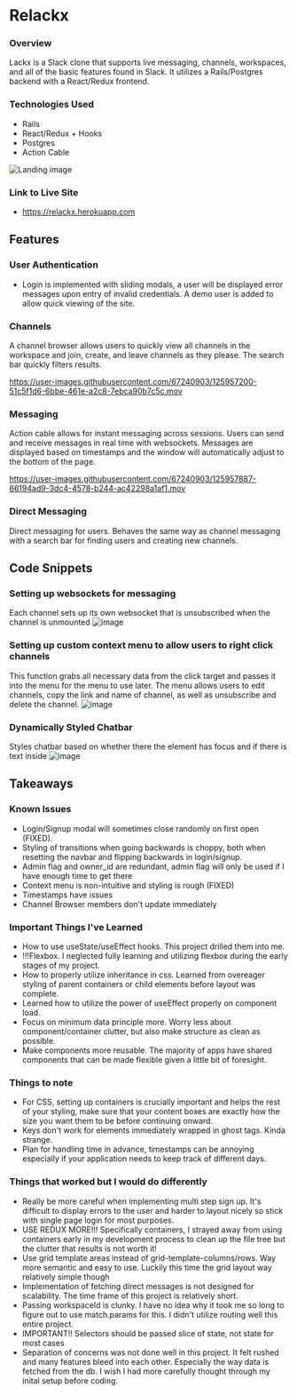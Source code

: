 # Relackx
### Overview
Lackx is a Slack clone that supports live messaging, channels, workspaces, and all of the basic features found in Slack. It utilizes a Rails/Postgres backend with a React/Redux frontend.

### Technologies Used
* Rails
* React/Redux + Hooks
* Postgres
* Action Cable
 
 ![Landing image](https://user-images.githubusercontent.com/67240903/125955611-ca7063e5-648f-495c-b0dc-288f522f9fe1.png)

### Link to Live Site
* https://relackx.herokuapp.com

## Features
### User Authentication
  * Login is implemented with sliding modals, a user will be displayed error messages upon entry of invalid credentials. A demo user is added to allow quick viewing of the site.

### Channels
 A channel browser allows users to quickly view all channels in the workspace and join, create, and leave channels as they please. The search bar quickly filters results.

https://user-images.githubusercontent.com/67240903/125957200-51c5f1d6-6bbe-461e-a2c8-7ebca90b7c5c.mov

### Messaging
  Action cable allows for instant messaging across sessions. Users can send and receive messages in real time with websockets. Messages are displayed based on timestamps and the window will automatically adjust to the bottom of the page.

https://user-images.githubusercontent.com/67240903/125957887-66194ad9-3dc4-4578-b244-ac42298a1af1.mov

### Direct Messaging
 Direct messaging for users. Behaves the same way as channel messaging with a search bar for finding users and creating new channels.

## Code Snippets
### Setting up websockets for messaging
 Each channel sets up its own websocket that is unsubscribed when the channel is unmounted
 ![image](https://user-images.githubusercontent.com/67240903/130262651-e170383c-6285-4966-97c3-fced33e7e13c.png)
### Setting up custom context menu to allow users to right click channels
 This function grabs all necessary data from the click target and passes it into the menu for the menu to use later. The menu allows users to edit channels, copy  the link and name of channel, as well as unsubscribe and delete the channel.
 ![image](https://user-images.githubusercontent.com/67240903/130262994-789f1351-10ce-4729-91e4-91b56d6d380d.png)
### Dynamically Styled Chatbar
 Styles chatbar based on whether there the element has focus and if there is text inside
 ![image](https://user-images.githubusercontent.com/67240903/130263747-6a6ba52b-06ce-43d2-9f7e-c105cd92d97f.png)


## Takeaways
### Known Issues 
  * Login/Signup modal will sometimes close randomly on first open (FIXED).
  * Styling of transitions when going backwards is choppy, both when resetting the navbar and flipping backwards in login/signup.
  * Admin flag and owner_id are redundant, admin flag will only be used if I have enough time to get there
  * Context menu is non-intuitive and styling is rough (FIXED)
  * Timestamps have issues
  * Channel Browser members don't update immediately

### Important Things I've Learned
  * How to use useState/useEffect hooks. This project drilled them into me.
  * !!!Flexbox. I neglected fully learning and utilizing flexbox during the early stages of my project.
  * How to properly utilize inheritance in css. Learned from overeager styling of parent containers or child elements before layout was complete.
  * Learned how to utilize the power of useEffect properly on component load.
  * Focus on minimum data principle more. Worry less about component/container clutter, but also make structure as clean as possible. 
  * Make components more reusable. The majority of apps have shared components that can be made flexible given a little bit of foresight.
### Things to note
  * For CSS, setting up containers is crucially important and helps the rest of your styling, make sure that your content boxes are exactly how the size you want them to be before continuing onward. 
  * Keys don't work for elements immediately wrapped in ghost tags. Kinda strange.
  * Plan for handling time in advance, timestamps can be annoying especially if your application needs to keep track of different days.
### Things that worked but I would do differently
  * Really be more careful when implementing multi step sign up. It's difficult to display errors to the user and harder to layout nicely so stick with single page login for most purposes.
  * USE REDUX MORE!!! Specifically containers, I strayed away from using containers early in my development process to clean up the file tree but the clutter that results is not worth it!
  * Use grid template areas instead of grid-template-columns/rows. Way more semantic and easy to use. Luckily this time the grid layout way relatively simple though
  * Implementation of fetching direct messages is not designed for scalability. The time frame of this project is relatively short.
  * Passing workspaceId is clunky. I have no idea why it took me so long to figure out to use match.params for this. I didn't utilize routing well this entire project.
  * IMPORTANT!! Selectors should be passed slice of state, not state for most cases
  * Separation of concerns was not done well in this project. It felt rushed and many features bleed into each other. Especially the way data is fetched from the db. I wish I had more carefully thought through my inital setup before coding.
